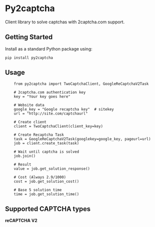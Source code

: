 Py2captcha
==========

Client library to solve captchas with 2captcha.com support.

Getting Started
---------------

Install as a standard Python package using:

    pip install py2captcha

Usage
-----
        
        from py2captcha import TwoCaptchaClient, GoogleReCaptchaV2Task
        
        # 2captcha.com authentication key
        key = "Your key goes here"

        # Website data
        google_key = "Google recaptcha key"  # sitekey
        url = "http://site.com/captchaurl"
        
        # Create client
        client = TwoCaptchaClient(client_key=key)
        
        # Create Recaptcha Task
        task = GoogleReCaptchaV2Task(googlekey=google_key, pageurl=url)
        job = client.create_task(task)
        
        # Wait until captcha is solved
        job.join()
        
        # Result
        value = job.get_solution_response()
        
        # Cost (Always 2.9/1000)
        cost = job.get_solution_cost()
        
        # Base 5 solution time
        time = job.get_solution_time()

Supported CAPTCHA types
-----------------------

**reCAPTCHA V2**